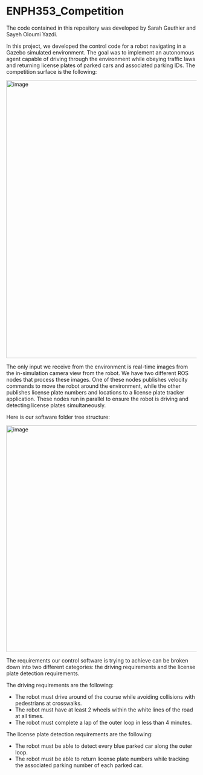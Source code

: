 # ENPH353_Competition

The code contained in this repository was developed by Sarah Gauthier and Sayeh Oloumi Yazdi.

In this project, we developed the control code for a robot navigating in a Gazebo simulated environment. The goal was to implement an autonomous agent capable of driving through the environment while obeying traffic laws and returning license plates of parked cars and associated parking IDs. The competition surface is the following:

<img width="735" alt="image" src="https://user-images.githubusercontent.com/90274880/208264855-23070342-e6bc-456c-9bb1-a8fe748165ba.png">

The only input we receive from the environment is real-time images from the in-simulation camera view from the robot. We have two different ROS nodes that process these images. One of these nodes publishes velocity commands to move the robot around the environment, while the other publishes license plate numbers and locations to a license plate tracker application. These nodes run in parallel to ensure the robot is driving and detecting license plates simultaneously.

Here is our software folder tree structure:

<img width="599" alt="image" src="https://user-images.githubusercontent.com/90274880/208264520-3fd71a63-ac37-49bd-910a-5356384b453c.png">

The requirements our control software is trying to achieve can be broken down into two different categories: the driving requirements and the license plate detection requirements. 

The driving requirements are the following:
* The robot must drive around of the course while avoiding collisions with pedestrians at crosswalks.
* The robot must have at least 2 wheels within the white lines of the road at all times.
* The robot must complete a lap of the outer loop in less than 4 minutes.

The license plate detection requirements are the following:
* The robot must be able to detect every blue parked car along the outer loop.
* The robot must be able to return license plate numbers while tracking the associated parking number of each parked car.
